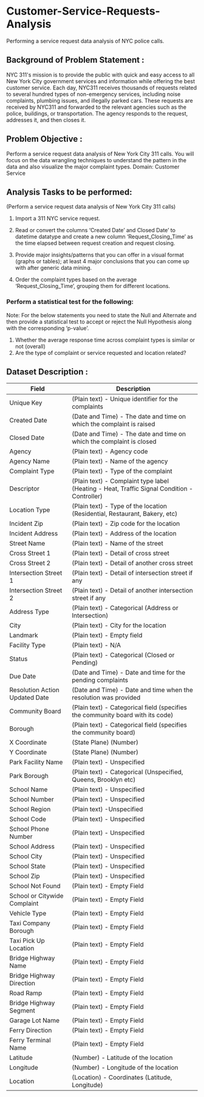 # Customer-Service-Requests-Analysis
Performing a service request data analysis of NYC police calls.

## Background of Problem Statement :

NYC 311's mission is to provide the public with quick and easy access to all New York City government services and information while offering the best customer service. Each day, NYC311 receives thousands of requests related to several hundred types of non-emergency services, including noise complaints, plumbing issues, and illegally parked cars. These requests are received by NYC311 and forwarded to the relevant agencies such as the police, buildings, or transportation. The agency responds to the request, addresses it, and then closes it.

## Problem Objective :

Perform a service request data analysis of New York City 311 calls. You will focus on the data wrangling techniques to understand the pattern in the data and also visualize the major complaint types.
Domain: Customer Service

## Analysis Tasks to be performed:

(Perform a service request data analysis of New York City 311 calls) 

1. Import a 311 NYC service request.

2. Read or convert the columns ‘Created Date’ and Closed Date’ to datetime datatype and create a new column ‘Request_Closing_Time’ as the time elapsed between request creation and request closing.

3. Provide major insights/patterns that you can offer in a visual format (graphs or tables); at least 4 major conclusions that you can come up with after generic data mining.

4. Order the complaint types based on the average ‘Request_Closing_Time’, grouping them for different locations.

### Perform a statistical test for the following:

Note: For the below statements you need to state the Null and Alternate and then provide a statistical test to accept or reject the Null Hypothesis along with the corresponding ‘p-value’.

1. Whether the average response time across complaint types is similar or not (overall)
2. Are the type of complaint or service requested and location related?

## Dataset Description :

|Field	|Description|
|------|-----------|
|Unique Key	|(Plain text) - Unique identifier for the complaints|
|Created Date	|(Date and Time) - The date and time on which the complaint is raised|
|Closed Date	|(Date and Time)  - The date and time on which the complaint is closed|
|Agency|	(Plain text) - Agency code|
|Agency Name	|(Plain text) - Name of the agency|
|Complaint Type	|(Plain text) - Type of the complaint|
|Descriptor|	(Plain text) - Complaint type label (Heating - Heat, Traffic Signal Condition - Controller)|
|Location Type	|(Plain text) - Type of the location (Residential, Restaurant, Bakery, etc)|
|Incident Zip	|(Plain text) - Zip code for the location|
|Incident Address	|(Plain text) - Address of the location|
|Street Name	|(Plain text) - Name of the street|
|Cross Street 1	|(Plain text) - Detail of cross street|
|Cross Street 2	|(Plain text) - Detail of another cross street|
|Intersection Street 1	|(Plain text) - Detail of intersection street if any|
|Intersection Street 2	|(Plain text) - Detail of another intersection street if any|
|Address Type|	(Plain text) - Categorical (Address or Intersection)|
|City	|(Plain text) - City for the location|
|Landmark|	(Plain text) - Empty field|
|Facility Type	|(Plain text) - N/A|
|Status	|(Plain text) - Categorical (Closed or Pending)|
|Due Date	|(Date and Time) - Date and time for the pending complaints|
|Resolution Action Updated Date	|(Date and Time) - Date and time when the resolution was provided|
|Community Board	|(Plain text) - Categorical field (specifies the community board with its code)|
|Borough	|(Plain text) - Categorical field (specifies the community board)|
|X Coordinate	|(State Plane) (Number)|
|Y Coordinate	|(State Plane) (Number)|
|Park Facility Name	|(Plain text) - Unspecified|
|Park Borough	|(Plain text) - Categorical (Unspecified, Queens, Brooklyn etc)|
|School Name	|(Plain text) - Unspecified|
|School Number	|(Plain text)  - Unspecified|
|School Region	|(Plain text)  -Unspecified|
|School Code	|(Plain text)  - Unspecified|
|School Phone Number	|(Plain text)  - Unspecified|
|School Address	|(Plain text)  - Unspecified|
|School City	|(Plain text)  - Unspecified|
|School State	|(Plain text)  - Unspecified|
|School Zip	|(Plain text)  - Unspecified|
|School Not Found	|(Plain text)  - Empty Field|
|School or Citywide Complaint|	(Plain text)  - Empty Field|
|Vehicle Type|	(Plain text)  - Empty Field|
|Taxi Company Borough	|(Plain text)  - Empty Field|
|Taxi Pick Up Location	|(Plain text)  - Empty Field|
|Bridge Highway Name	|(Plain text)  - Empty Field|
|Bridge Highway Direction	|(Plain text)  - Empty Field|
|Road Ramp	|(Plain text)  - Empty Field|
|Bridge Highway Segment	|(Plain text)  - Empty Field|
|Garage Lot Name	|(Plain text)  - Empty Field|
|Ferry Direction	|(Plain text)  - Empty Field|
|Ferry Terminal Name	|(Plain text)  - Empty Field|
|Latitude	|(Number) - Latitude of the location|
|Longitude	|(Number) - Longitude of the location|
|Location	|(Location) - Coordinates (Latitude, Longitude)|
